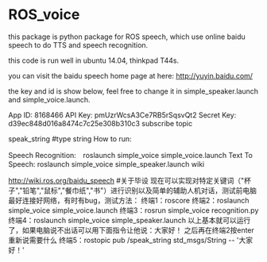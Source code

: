 # ROS_voice
this package is python package for ROS speech, which use online baidu speech to do TTS and speech recognition.

this code is run well in ubuntu 14.04, thinkpad T44s.

you can visit the baidu speech home page at here: http://yuyin.baidu.com/

the key and id is show below, feel free to change it in simple_speaker.launch and simple_voice.launch.

App ID: 8168466
API Key: pmUzrWcsA3Ce7RB5rSqsvQt2
Secret Key: d39ec848d016a8474c7c25e308b310c3
subscribe topic

speak_string #type string
How to run:

Speech Recognition:　roslaunch simple_voice simple_voice.launch
Text To Speech: roslaunch simple_voice simple_speaker.launch
wiki

http://wiki.ros.org/baidu_speech
#关于毕设 现在可以实现对特定关键词（"杯子","铅笔","鼠标","餐巾纸","书"）进行识别以及简单的辅助人机对话，测试前电脑最好连接好网络，有时有bug，测试方法：
终端1：roscore 
终端2：roslaunch simple_voice simple_voice.launch 
终端3：rosrun simple_voice recognition.py 
终端4：roslaunch simple_voice simple_speaker.launch 以上基本就可以运行了，如果电脑说不出话可以用下面指令让他说：大家好！ 之后再在终端2按enter重新说需要什么 
终端5：rostopic pub /speak_string std_msgs/String -- '大家好！'
